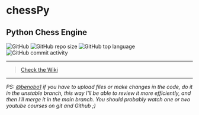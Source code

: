 # chessPy
## Python Chess Engine

![GitHub](https://img.shields.io/github/license/benobo1/chessPy)
![GitHub repo size](https://img.shields.io/github/repo-size/benobo1/chessPy)
![GitHub top language](https://img.shields.io/github/languages/top/benobo1/chessPy)
![GitHub commit activity](https://img.shields.io/github/commit-activity/m/benobo1/chessPy)

***

 > [Check the Wiki](https://github.com/benobo1/chessPy/wiki)
 
 ***

_PS: [@benobo1](https://github.com/benobo1) if you have to upload files or make changes in the code, do it in the *unstable* branch, this way I'll be able to review it more efficiently, and then I'll merge it in the main branch. You should probably watch one or two youtube courses on git and Github ;)_
